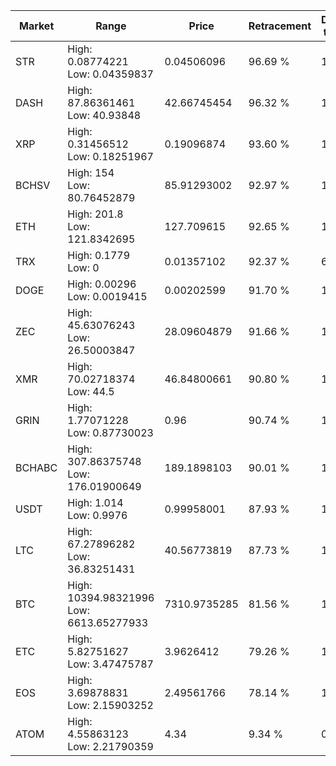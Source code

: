 | Market | Range | Price| Retracement | Doubles to 50% |
| --- | --- | --- | --- | --- |
| STR | High: 0.08774221<br />Low: 0.04359837 | 0.04506096 | 96.69 % | 1.46 |
| DASH | High: 87.86361461<br />Low: 40.93848 | 42.66745454 | 96.32 % | 1.51 |
| XRP | High: 0.31456512<br />Low: 0.18251967 | 0.19096874 | 93.60 % | 1.30 |
| BCHSV | High: 154<br />Low: 80.76452879 | 85.91293002 | 92.97 % | 1.37 |
| ETH | High: 201.8<br />Low: 121.8342695 | 127.709615 | 92.65 % | 1.27 |
| TRX | High: 0.1779<br />Low: 0 | 0.01357102 | 92.37 % | 6.55 |
| DOGE | High: 0.00296<br />Low: 0.0019415 | 0.00202599 | 91.70 % | 1.21 |
| ZEC | High: 45.63076243<br />Low: 26.50003847 | 28.09604879 | 91.66 % | 1.28 |
| XMR | High: 70.02718374<br />Low: 44.5 | 46.84800661 | 90.80 % | 1.22 |
| GRIN | High: 1.77071228<br />Low: 0.87730023 | 0.96 | 90.74 % | 1.38 |
| BCHABC | High: 307.86375748<br />Low: 176.01900649 | 189.1898103 | 90.01 % | 1.28 |
| USDT | High: 1.014<br />Low: 0.9976 | 0.99958001 | 87.93 % | 1.01 |
| LTC | High: 67.27896282<br />Low: 36.83251431 | 40.56773819 | 87.73 % | 1.28 |
| BTC | High: 10394.98321996<br />Low: 6613.65277933 | 7310.9735285 | 81.56 % | 1.16 |
| ETC | High: 5.82751627<br />Low: 3.47475787 | 3.9626412 | 79.26 % | 1.17 |
| EOS | High: 3.69878831<br />Low: 2.15903252 | 2.49561766 | 78.14 % | 1.17 |
| ATOM | High: 4.55863123<br />Low: 2.21790359 | 4.34 | 9.34 % | 0.00 |
